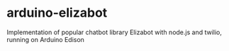 # arduino-elizabot
Implementation of popular chatbot library Elizabot with node.js and twilio, running on Arduino Edison
